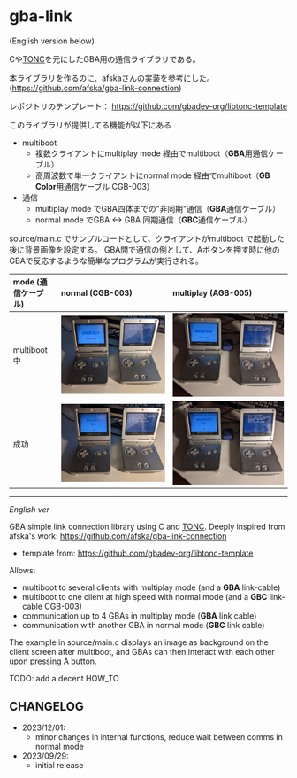 # gba-link

(English version below)

Cや[TONC](http://coranac.com/tonc/text/)を元にしたGBA用の通信ライブラリである。

本ライブラリを作るのに、afskaさんの実装を参考にした。 (https://github.com/afska/gba-link-connection)

レポジトリのテンプレート： https://github.com/gbadev-org/libtonc-template

このライブラリが提供してる機能が以下にある

- multiboot
  - 複数クライアントにmultiplay mode 経由でmultiboot（**GBA**用通信ケーブル）
  - 高周波数で単一クライアントにnormal mode 経由でmultiboot（**GB Color**用通信ケーブル CGB-003）
- 通信
  - multiplay mode でGBA四体までの"非同期"通信（**GBA**通信ケーブル）
  - normal mode でGBA <-> GBA 同期通信（**GBC**通信ケーブル）

source/main.c でサンプルコードとして、クライアントがmultiboot で起動した後に背景画像を設定する。
GBA間で通信の例として、Aボタンを押す時に他のGBAで反応するような簡単なプログラムが実行される。

|mode (通信ケーブル)|normal (CGB-003)|multiplay (AGB-005)|
|:--|:--|:--|
|multiboot中|![multiboot normal](images/normal_multiboot.jpg)|![multiboot multiplay](images/multiplay_multiboot.jpg)|
|成功|![success normal](images/normal_success.jpg)|![success multiplay](images/multiplay_success.jpg)|

---------

*English ver*

GBA simple link connection library using C and [TONC](http://coranac.com/tonc/text/).
Deeply inspired from afska's work: https://github.com/afska/gba-link-connection

- template from: https://github.com/gbadev-org/libtonc-template

Allows: 
- multiboot to several clients with multiplay mode (and a **GBA** link-cable)
- multiboot to one client at high speed with normal mode (and a **GBC** link-cable CGB-003)
- communication up to 4 GBAs in multiplay mode (**GBA** link cable)
- communication with another GBA in normal mode (**GBC** link cable)

The example in source/main.c displays an image as background on the client screen after multiboot, and GBAs can then interact with each other upon pressing A button.

TODO: add a decent HOW_TO


## CHANGELOG

- 2023/12/01:
  - minor changes in internal functions, reduce wait between comms in normal mode
- 2023/09/29:
  - initial release
